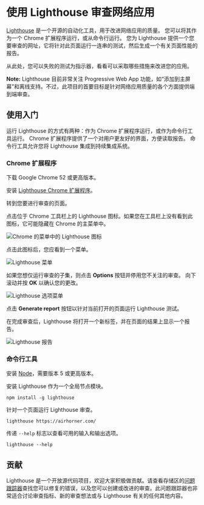 # 使用 Lighthouse 审查网络应用

[Lighthouse](https://github.com/GoogleChrome/lighthouse) 是一个开源的自动化工具，用于改进网络应用的质量。 您可以将其作为一个 Chrome 扩展程序运行，或从命令行运行。 您为 Lighthouse 提供一个您要审查的网址，它将针对此页面运行一连串的测试，然后生成一个有关页面性能的报告。

从此处，您可以失败的测试为指示器，看看可以采取哪些措施来改进您的应用。

**Note:** Lighthouse 目前非常关注 Progressive Web App 功能，如“添加到主屏幕”和离线支持。不过，此项目的首要目标是针对网络应用质量的各个方面提供端到端审查。

## 使用入门

运行 Lighthouse 的方式有两种：作为 Chrome 扩展程序运行，或作为命令行工具运行。 Chrome 扩展程序提供了一个对用户更友好的界面，方便读取报告。 命令行工具允许您将 Lighthouse 集成到持续集成系统。

### Chrome 扩展程序

下载 Google Chrome 52 或更高版本。

安装 [Lighthouse Chrome 扩展程序](https://chrome.google.com/webstore/detail/lighthouse/blipmdconlkpinefehnmjammfjpmpbjk?hl=zh-cn)。

转到您要进行审查的页面。

点击位于 Chrome 工具栏上的 Lighthouse 图标。如果您在工具栏上没有看到此图标，它可能隐藏在 Chrome 的主菜单中。

![Chrome 的菜单中的 Lighthouse 图标](/advance/performance/lighthouse-icon.png)

点击此图标后，您应看到一个菜单。

![Lighthouse 菜单](/advance/performance/lighthouse-menu.png)

如果您想仅运行审查的子集，则点击 **Options** 按钮并停用您不关注的审查。 向下滚动并按 **OK** 以确认您的更改。

![Lighthouse 选项菜单](/advance/performance/lighthouse-options-menu.png)

点击 **Generate report** 按钮以针对当前打开的页面运行 Lighthouse 测试。

在完成审查后，Lighthouse 将打开一个新标签，并在页面的结果上显示一个报告。

![Lighthouse 报告](https://developers.google.cn/web/tools/lighthouse/images/report.png?hl=zh-cn)

### 命令行工具

安装 [Node](https://nodejs.org/)，需要版本 5 或更高版本。

安装 Lighthouse 作为一个全局节点模块。

```
npm install -g lighthouse
```

针对一个页面运行 Lighthouse 审查。

```
lighthouse https://airhorner.com/
```

传递 `--help` 标志以查看可用的输入和输出选项。

```
lighthouse --help
```

## 贡献

Lighthouse 是一个开放源代码项目，欢迎大家积极做贡献。请查看存储区的[问题跟踪器](https://github.com/GoogleChrome/lighthouse/issues)查找您可以修复的错误，以及您可以创建或改进的审查。此问题跟踪器也非常适合讨论审查指标、新的审查想法或与 Lighthouse 有关的任何其他内容。